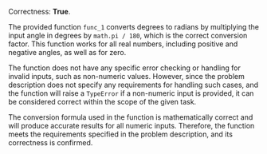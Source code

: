 Correctness: **True**.

The provided function `func_1` converts degrees to radians by multiplying the input angle in degrees by `math.pi / 180`, which is the correct conversion factor. This function works for all real numbers, including positive and negative angles, as well as for zero. 

The function does not have any specific error checking or handling for invalid inputs, such as non-numeric values. However, since the problem description does not specify any requirements for handling such cases, and the function will raise a `TypeError` if a non-numeric input is provided, it can be considered correct within the scope of the given task.

The conversion formula used in the function is mathematically correct and will produce accurate results for all numeric inputs. Therefore, the function meets the requirements specified in the problem description, and its correctness is confirmed.